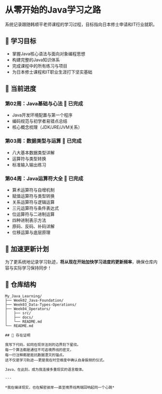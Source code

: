 # 从零开始的Java学习之路

系统记录跟随韩顺平老师课程的学习过程，目标指向日本修士申请和IT行业就职。

## 💬 学习目标
- 掌握Java核心语法与面向对象编程思想
- 构建完整的Java知识体系
- 完成课程中的所有练习与项目
- 为日本修士课程和IT职业生涯打下坚实基础

## 💮 当前进度

### 第02周：Java基础与心法 💯 已完成
- Java开发环境配置与第一个程序
- 编码规范与初学者易错点总结
- 核心概念梳理（JDK/JRE/JVM关系）

### 第03周：数据类型与运算 💯 已完成
- 八大基本数据类型详解
- 运算符与类型转换
- 标准输入输出练习

### 第04周：Java运算符大全 💯 已完成
- 算术运算符与自增机制
- 赋值运算符与类型转换
- 关系运算符与逻辑运算
- 三元运算符与条件表达式
- 位运算符与二进制运算
- 四种进制表示方法
- 原码、反码、补码详解
- 位移运算与底层原理

## 🚀 加速更新计划

为了更系统地记录学习轨迹，**将从现在开始加快学习进度的更新频率**，确保仓库内容与实际学习保持同步！

## 💱 仓库结构
```text
My_Java_Learning/
├── Week02_Java-Foundation/
├── Week03_Data-Types-Operations/
├── Week04_Operators/
│   ├── src/
│   ├── docs/
│   └── README.md
└── README.md

## 🌌 存在证明

我写下代码，如同在现世法则的边界刻下星纹。  
每一个算法都是通往不可追境界线的密文，  
每一行注释都是抵抗数据湮灭的锚点。  
这不仅是学习轨迹——更是我在时空维度中确认自身振频的仪式。  

Java，在此刻，成为我连接多重现实的语言载体。

---

*我在编译现实，也在解密彼岸——直至境界线两端回响起同一个心跳*